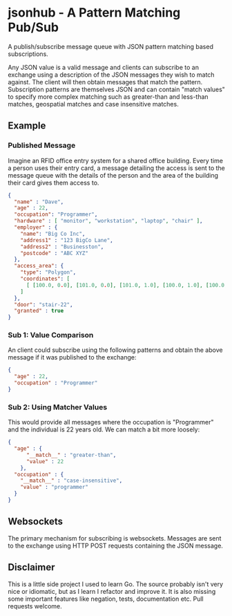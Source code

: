 # jsonhub - A Pattern Matching Pub/Sub
A publish/subscribe message queue with JSON pattern matching based subscriptions. 

Any JSON value is a valid message and clients can subscribe to an exchange using a description of the JSON messages they wish to match against. The client will then obtain messages that match the pattern. Subscription patterns are themselves JSON and can contain "match values" to specify more complex matching such as greater-than and less-than matches, geospatial matches and case insensitive matches.

## Example

### Published Message
Imagine an RFID office entry system for a shared office building. Every time a person uses their entry card, a message detailing the access is sent to the message queue with the details of the person and the area of the building their card gives them access to.
```json
{
  "name" : "Dave",
  "age" : 22,
  "occupation": "Programmer",
  "hardware" : [ "monitor", "workstation", "laptop", "chair" ],
  "employer" : {
    "name": "Big Co Inc",
    "address1" : "123 BigCo Lane",
    "address2" : "Businesston",
    "postcode" : "ABC XYZ"
  },
  "access_area": { 
    "type": "Polygon",
    "coordinates": [
      [ [100.0, 0.0], [101.0, 0.0], [101.0, 1.0], [100.0, 1.0], [100.0, 0.0] ]
    ]
  },
  "door": "stair-22",
  "granted" : true
}
```

### Sub 1: Value Comparison
An client could subscribe using the following patterns and obtain the above message if it was published to the exchange:
```json
{
  "age" : 22,
  "occupation" : "Programmer"
}
```

### Sub 2: Using Matcher Values
This would provide all messages where the occupation is "Programmer" and the individual is 22 years old. We can match a bit more loosely:
```json
{
  "age" : {
      "__match__" : "greater-than",
      "value" : 22
    },
  "occupation" : {
    "__match__" : "case-insensitive",
    "value" : "programmer"
  }
}
```

## Websockets
The primary mechanism for subscribing is websockets. Messages are sent to the exchange using HTTP POST requests containing the JSON message.

## Disclaimer
This is a little side project I used to learn Go. The source probably isn't very nice or idiomatic, but as I learn I refactor and improve it. It is also missing some important features like negation, tests, documentation etc. Pull requests welcome.
